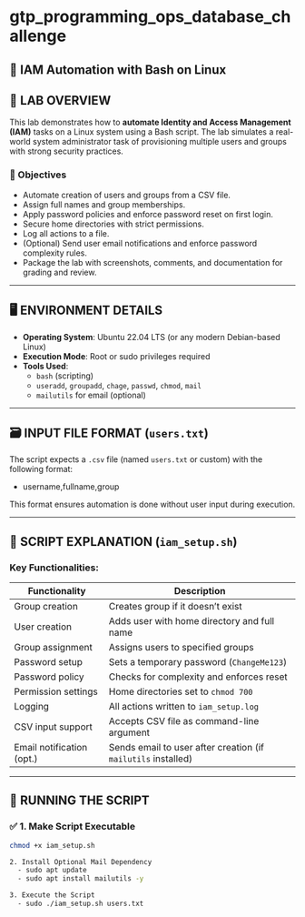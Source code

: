 # gtp_programming_ops_database_challenge

## 🔐 IAM Automation with Bash on Linux

## 🧪 LAB OVERVIEW

This lab demonstrates how to **automate Identity and Access Management (IAM)** tasks on a Linux system using a Bash script. The lab simulates a real-world system administrator task of provisioning multiple users and groups with strong security practices.

### 🎯 Objectives

- Automate creation of users and groups from a CSV file.
- Assign full names and group memberships.
- Apply password policies and enforce password reset on first login.
- Secure home directories with strict permissions.
- Log all actions to a file.
- (Optional) Send user email notifications and enforce password complexity rules.
- Package the lab with screenshots, comments, and documentation for grading and review.

---

## 🖥️ ENVIRONMENT DETAILS

- **Operating System**: Ubuntu 22.04 LTS (or any modern Debian-based Linux)
- **Execution Mode**: Root or sudo privileges required
- **Tools Used**:
  - `bash` (scripting)
  - `useradd`, `groupadd`, `chage`, `passwd`, `chmod`, `mail`
  - `mailutils` for email (optional)

---

## 🗃️ INPUT FILE FORMAT (`users.txt`)

The script expects a `.csv` file (named `users.txt` or custom) with the following format:
  - username,fullname,group


This format ensures automation is done without user input during execution.

---

## 🧾 SCRIPT EXPLANATION (`iam_setup.sh`)

### Key Functionalities:

| Functionality              | Description |
|---------------------------|-------------|
| Group creation            | Creates group if it doesn’t exist |
| User creation             | Adds user with home directory and full name |
| Group assignment          | Assigns users to specified groups |
| Password setup            | Sets a temporary password (`ChangeMe123`) |
| Password policy           | Checks for complexity and enforces reset |
| Permission settings       | Home directories set to `chmod 700` |
| Logging                   | All actions written to `iam_setup.log` |
| CSV input support         | Accepts CSV file as command-line argument |
| Email notification (opt.) | Sends email to user after creation (if `mailutils` installed) |

---

## 📝 RUNNING THE SCRIPT

### ✅ 1. Make Script Executable

```bash
chmod +x iam_setup.sh

2. Install Optional Mail Dependency
  - sudo apt update
  - sudo apt install mailutils -y

3. Execute the Script
  - sudo ./iam_setup.sh users.txt



